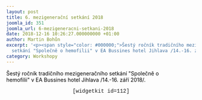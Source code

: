 ```yaml
---
layout: post
title: 6. mezigenerační setkání 2018
joomla_id: 351
joomla_url: 6-mezigeneracni-setkani-2018
date: 2018-12-16 10:26:27.000000000 +01:00
author: Martin Bohůn
excerpt: '<p><span style="color: #000000;">Šestý ročník tradičního mezigeneračního
  setkání "Společně o hemofilii" v EA Bussines hotel Jihlava /14.-16. září 2018/.</span></p>'
category: Workshopy
---
```

<p><span style="color: #000000;">Šestý ročník tradičního mezigeneračního setkání "Společně o hemofilii" v EA Bussines hotel Jihlava /14.-16. září 2018/.</span></p>

<p style="text-align: center;"><span style="font-family: Courier New;">[widgetkit id=112]</span></p>
